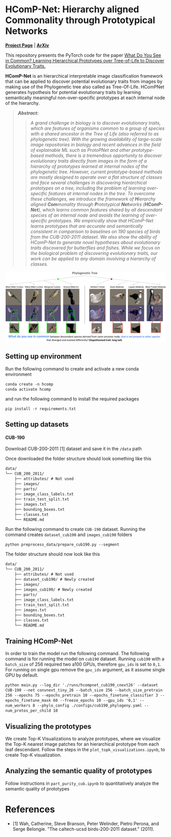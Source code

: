 # HComP-Net: Hierarchy aligned Commonality through Prototypical Networks

[**Project Page**](https://imageomics.github.io/HComPNet/)  |  [**ArXiv**](https://arxiv.org/abs/2409.02335) 

This repository presents the PyTorch code for the paper [What Do You See in Common? Learning Hierarchical Prototypes over Tree-of-Life to Discover Evolutionary Traits.](https://arxiv.org/abs/2409.02335)



**HComP-Net** is an hierarchical interpretable image classification framework that can be applied to discover potential evolutionary traits from images by making use of the Phylogenetic tree also called as Tree-Of-Life. HComPNet generates hypothesis for potential evolutionary traits by learning semantically meaningful non-over-specific prototypes at each internal node of the hierarchy.

> ***Abstract:*** 
>> *A grand challenge in biology is to discover evolutionary traits, which are features of organisms common to a group of species with a shared ancestor in the Tree of Life (also referred to as phylogenetic tree). With the growing availability of large-scale image repositories in biology and recent advances in the field of explainable ML such as ProtoPNet and other prototype-based methods, there is a tremendous opportunity to discover evolutionary traits directly from images in the form of a hierarchy of prototypes learned at internal nodes of the phylogenetic tree. However, current prototype-based methods are mostly designed to operate over a flat structure of classes and face several challenges in discovering hierarchical prototypes on a tree, including the problem of learning over-specific features at internal nodes in the tree. To overcome these challenges, we introduce the framework of **H**ierarchy aligned **Com**monality through **P**rototypical **Net**works (**HComP-Net**), which learns common features shared by all descendant species of an internal node and avoids the learning of over-specific prototypes. We empirically show that HComP-Net learns prototypes that are accurate and semantically consistent in comparison to baselines on 190 species of birds from the CUB-200-2011 dataset. We also show the ability of HComP-Net to generate novel hypotheses about evolutionary traits discovered for butterflies and fishes. While we focus on the biological problem of discovering evolutionary traits, our work can be applied to any domain involving a hierarchy of classes.*

![Objective of HComP-Net](assets/HComPNet_teaser.png)

## Setting up environment
Run the following command to create and activate a new conda environment
```
conda create -n hcomp
conda activate hcomp
```
and run the following command to install the required packages
```
pip install -r requirements.txt
```

## Setting up datasets

#### CUB-190

Download CUB-200-2011 [1] dataset and save it in the ```/data``` path

Once downloaded the folder structure should look something like this  
```
data/
└── CUB_200_2011/
    ├── attributes/ # Not used
    ├── images/
    ├── parts/ 
    ├── image_class_labels.txt
    ├── train_test_split.txt
    ├── images.txt
    ├── bounding_boxes.txt
    ├── classes.txt
    └── README.md
```

Run the following command to create ```CUB-190``` dataset. Running the command creates ```dataset_cub190``` and ```images_cub190``` folders

```
python preprocess_data/prepare_cub190.py --segment
```

The folder structure should now look like this  
```
data/
└── CUB_200_2011/
    ├── attributes/ # Not used
    ├── dataset_cub190/ # Newly created
    ├── images/
    ├── images_cub190/ # Newly created
    ├── parts/ 
    ├── image_class_labels.txt
    ├── train_test_split.txt
    ├── images.txt
    ├── bounding_boxes.txt
    ├── classes.txt
    └── README.md
```

## Training HComP-Net
In order to train the model run the following command.
The following command is for running the model on ```cub190``` dataset. Running ```cub190``` with a ```batch_size``` of 256 required two a100 GPUs, therefore ```gpu_ids``` is set to ```0,1```. For running on single gpu remove the ```gpu_ids``` argument, as it assume single GPU by default.
```
python main.py --log_dir './runs/hcompnet_cub190_cnext26' --dataset CUB-190 --net convnext_tiny_26 --batch_size 256 --batch_size_pretrain 256 --epochs 75 --epochs_pretrain 10 --epochs_finetune_classifier 3 --epochs_finetune_mask 60 --freeze_epochs 10 --gpu_ids '0,1' --num_workers 8 --phylo_config ./configs/cub190_phylogeny.yaml --num_protos_per_child 10
```

## Visualizing the prototypes

We create Top-K Visualizations to analyze prototypes, where we visualize the Top-K nearest image patches for an hierarchical prototype from each leaf descendant. Follow the steps in the ```plot_topk_visualizations.ipynb```, to create Top-K visualization.

## Analyzing the semantic quality of prototypes

Follow instructions in ```part_purity_cub.ipynb``` to quantitatively analyze the semantic quality of prototypes


# References

- [1] Wah, Catherine, Steve Branson, Peter Welinder, Pietro Perona, and Serge Belongie. "The caltech-ucsd birds-200-2011 dataset." (2011).
